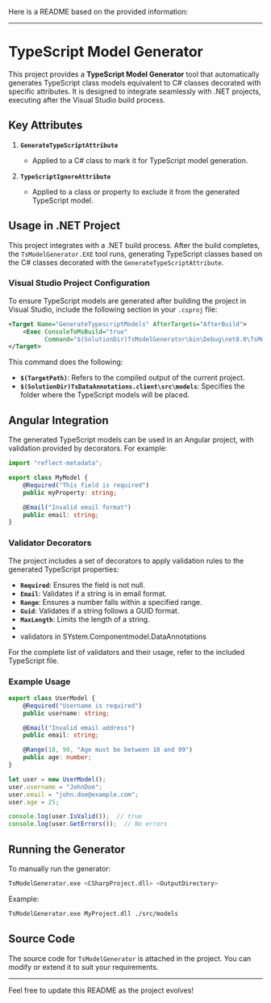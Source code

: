 Here is a README based on the provided information:

---

# TypeScript Model Generator

This project provides a **TypeScript Model Generator** tool that automatically generates TypeScript class models equivalent to C# classes decorated with specific attributes. It is designed to integrate seamlessly with .NET projects, executing after the Visual Studio build process.

## Key Attributes

1. **`GenerateTypeScriptAttribute`**
   - Applied to a C# class to mark it for TypeScript model generation.

2. **`TypeScriptIgnoreAttribute`**
   - Applied to a class or property to exclude it from the generated TypeScript model.
   

## Usage in .NET Project

This project integrates with a .NET build process. After the build completes, the `TsModelGenerator.EXE` tool runs, generating TypeScript classes based on the C# classes decorated with the `GenerateTypeScriptAttribute`.

### Visual Studio Project Configuration

To ensure TypeScript models are generated after building the project in Visual Studio, include the following section in your `.csproj` file:

```xml
<Target Name="GenerateTypescriptModels" AfterTargets="AfterBuild">
    <Exec ConsoleToMsBuild="true" 
          Command="$(SolutionDir)TsModelGenerator\bin\Debug\net8.0\TsModelGenerator.exe $(TargetPath) $(SolutionDir)TsDataAnnotations.client\src\models" />
</Target>
```

This command does the following:
- **`$(TargetPath)`**: Refers to the compiled output of the current project.
- **`$(SolutionDir)TsDataAnnotations.client\src\models`**: Specifies the folder where the TypeScript models will be placed.

## Angular Integration

The generated TypeScript models can be used in an Angular project, with validation provided by decorators. For example:

```typescript
import "reflect-metadata";

export class MyModel {
    @Required("This field is required")
    public myProperty: string;

    @Email("Invalid email format")
    public email: string;
}
```

### Validator Decorators

The project includes a set of decorators to apply validation rules to the generated TypeScript properties:

- **`Required`**: Ensures the field is not null.
- **`Email`**: Validates if a string is in email format.
- **`Range`**: Ensures a number falls within a specified range.
- **`Guid`**: Validates if a string follows a GUID format.
- **`MaxLength`**: Limits the length of a string.
- 
- validators in SYstem.Componentmodel.DataAnnotations 

For the complete list of validators and their usage, refer to the included TypeScript file.

### Example Usage

```typescript
export class UserModel {
    @Required("Username is required")
    public username: string;

    @Email("Invalid email address")
    public email: string;

    @Range(18, 99, "Age must be between 18 and 99")
    public age: number;
}

let user = new UserModel();
user.username = "JohnDoe";
user.email = "john.doe@example.com";
user.age = 25;

console.log(user.IsValid());  // true
console.log(user.GetErrors());  // No errors
```

## Running the Generator

To manually run the generator:

```bash
TsModelGenerator.exe <CSharpProject.dll> <OutputDirectory>
```

Example:
```bash
TsModelGenerator.exe MyProject.dll ./src/models
```

## Source Code

The source code for `TsModelGenerator` is attached in the project. You can modify or extend it to suit your requirements.

---

Feel free to update this README as the project evolves!

